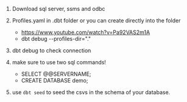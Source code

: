 1. Download sql server, ssms and odbc
2. Profiles.yaml in .dbt folder or you can create directly into the folder
    - https://www.youtube.com/watch?v=Pa92VAS2m1A
    - dbt debug --profiles-dir="."
3. dbt debug to check connection
4. make sure to use two sql commands!
    - SELECT @@SERVERNAME;
    - CREATE DATABASE demo;


5. use `dbt seed` to seed the csvs in the schema of your database.
